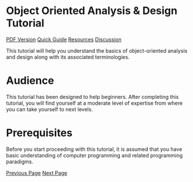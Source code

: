 # Object Oriented Analysis & Design Tutorial
[PDF Version](../object_oriented_analysis_design/ooad_pdf_version.md)
[Quick Guide](../object_oriented_analysis_design/ooad_quick_guide.md)
[Resources](../object_oriented_analysis_design/ooad_useful_resources.md)
[Discussion](../object_oriented_analysis_design/ooad_discussion.md)

This tutorial will help you understand the basics of object-oriented analysis and design along with its associated terminologies.

# Audience
This tutorial has been designed to help beginners. After completing this tutorial, you will find yourself at a moderate level of expertise from where you can take yourself to next levels.

# Prerequisites
Before you start proceeding with this tutorial, it is assumed that you have basic understanding of computer programming and related programming paradigms.


[Previous Page](../object_oriented_analysis_design/index.md) [Next Page](../object_oriented_analysis_design/ooad_object_oriented_paradigm.md) 
